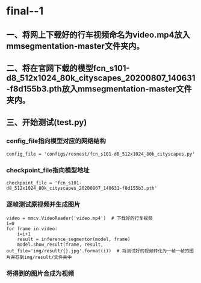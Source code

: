 # final--1
## 一、将网上下载好的行车视频命名为video.mp4放入mmsegmentation-master文件夹内。
## 二、将在官网下载的模型fcn_s101-d8_512x1024_80k_cityscapes_20200807_140631-f8d155b3.pth放入mmsegmentation-master文件夹内。
## 三、开始测试(test.py)
### config_file指向模型对应的网络结构
```
config_file = 'configs/resnest/fcn_s101-d8_512x1024_80k_cityscapes.py'
```
### checkpoint_file指向模型地址
```
checkpoint_file = 'fcn_s101-d8_512x1024_80k_cityscapes_20200807_140631-f8d155b3.pth'
```

### 逐帧测试原视频并生成图片
```
video = mmcv.VideoReader('video.mp4')  # 下载好的行车视频
i=0
for frame in video:
    i=i+1
    result = inference_segmentor(model, frame)
    model.show_result(frame, result, out_file='img/result/{}.jpg'.format(i))  # 将测试好的视频转化为一帧一帧的图片并存到img/result/文件夹中
 ```
 
 ### 将得到的图片合成为视频

